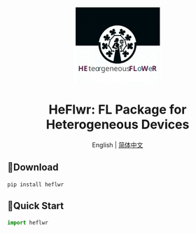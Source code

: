 <br/>
<br/>
<div align="center">
    <img src='pictures/logo.svg' width="200" alt="logo">
</div>
<h1 align="center">HeFlwr: FL Package for Heterogeneous Devices</h1>






<div align="center">

English | [简体中文](./README.zh.md)
</div>


## 🚀Download
``` shell
pip install heflwr
```

## 🎉Quick Start
``` python
import heflwr
```
